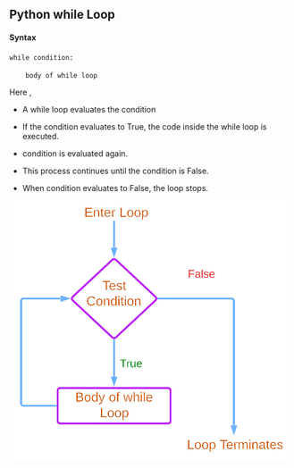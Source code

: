 ## Python while Loop

#### Syntax

    while condition:

        body of while loop

Here ,

- A while loop evaluates the condition

- If the condition evaluates to True, the code inside the while loop is executed.

- condition is evaluated again.

- This process continues until the condition is False.

- When condition evaluates to False, the loop stops.

<p align="center"><img align="center" src="https://github.com/Tayeb-Ahmed-TAS/Images/blob/main/python-while.png" alt="tayeb.tas.13913" height="auto" width="auto" /></p>

